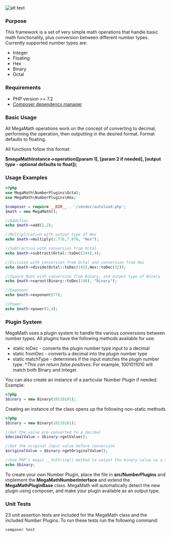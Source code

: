 ![alt text](https://repository-images.githubusercontent.com/207891140/86a50000-d4aa-11e9-9d6d-b2fa580c7a87 "Logo Title Text 1")
### Purpose
This framework is a set of very simple math operations that handle basic math functionality, plus conversion between different number types.  Currently supported number types are:
- Integer
- Floating
- Hex
- Binary
- Octal

### Requirements
- PHP version >= 7.2
- [Composer dependency manager](https://getcomposer.org/)

### Basic Usage
All MegaMath operations work on the concept of converting to decimal, performing the operation, then outputting in the desired format. Format defaults to floating.

All functions follow this format:

**$megaMathInstance->operation([param 1], [param 2 if needed], [output type - optional defaults to float]);**

### Usage Examples
```php
<?php
use MegaMath\NumberPlugins\Octal;
use MegaMath\NumberPlugins\Hex;

$composer = require __DIR__ . '/vendor/autoload.php';
$math = new MegaMath();

//Addition
echo $math->add(2,2);

//Multiplication with output type of Hex
echo $math->multiply(2.776,7.876, "Hex");

//Subtraction with conversion from Octal
echo $math->subtract(Octal::toDec(144),4);

//Division with conversion from Octal and conversion from Hex
echo $math->divide(Octal::toDec(145),Hex::toDec(32));

//Square Root with conversion from Binary, and output type of Binary
echo $math->sqroot(Binary::toDec(146), "Binary");

//Exponent
echo $math->exponent(77);

//Power
echo $math->power(3,4);


```

### Plugin System
MegaMath uses a plugin system to handle the various conversions between number types. All plugins have the following methods available for use:

- static toDec - converts the plugin number type input to a decimal
- static fromDec - converts a decimal into the plugin number type
- static matchType - determines if the input matches the plugin number type. **This can return false positives*. For example, 1001011010 will match both Binary and Integer.

You can also create an instance of a particular Number Plugin if needed. Example:
```php
<?php
$binary = new Binary(10110101);

```

Creating an instance of the class opens up the following non-static methods
```php
<?php
$binary = new Binary(10110101);

//Get the value pre-converted to a decimal
$decimalValue = $binary->getValue();

//Get the original input value before conversion
$originalValue = $binary->getOriginalValue();

//Use PHP's magic __toString() method to output the binary value as a string.
echo $binary;

```

To create your own Number Plugin, place the file in **src/NumberPlugins** and implement the **MegaMathNumberInterface** and extend the **MegaMathPluginBase** class. MegaMath will automatically detect the new plugin using composer, and make your plugin available as an output type.

### Unit Tests
23 unit assertion tests are included for the MegaMath class and the included Number Plugins. To run these tests run the following command:
```
composer test
```
